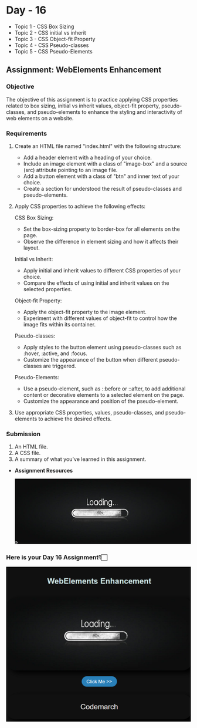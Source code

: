 # Day - 16

- Topic 1 - CSS Box Sizing
- Topic 2 - CSS initial vs inherit
- Topic 3 - CSS Object-fit Property
- Topic 4 - CSS Pseudo-classes
- Topic 5 - CSS Pseudo-Elements

## Assignment: WebElements Enhancement

### Objective

The objective of this assignment is to practice applying CSS properties related to box sizing, initial vs inherit values, object-fit property, pseudo-classes, and pseudo-elements to enhance the styling and interactivity of web elements on a website.

### Requirements

1. Create an HTML file named "index.html" with the following structure:
    - Add a header element with a heading of your choice.
    - Include an image element with a class of "image-box" and a source (src) attribute pointing to an image file.
    - Add a button element with a class of "btn" and inner text of your choice.
    - Create a section for understood the result of pseudo-classes and pseudo-elements.

2. Apply CSS properties to achieve the following effects:

    CSS Box Sizing:

    - Set the box-sizing property to border-box for all elements on the page.
    - Observe the difference in element sizing and how it affects their layout.

    Initial vs Inherit:

    - Apply initial and inherit values to different CSS properties of your choice.
    - Compare the effects of using initial and inherit values on the selected properties.

    Object-fit Property:

    - Apply the object-fit property to the image element.
    - Experiment with different values of object-fit to control how the image fits within its container.

    Pseudo-classes:

    - Apply styles to the button element using pseudo-classes such as :hover, :active, and :focus.
    - Customize the appearance of the button when different pseudo-classes are triggered.

    Pseudo-Elements:

    - Use a pseudo-element, such as ::before or ::after, to add additional content or decorative elements to a selected element on the page.
    - Customize the appearance and position of the pseudo-element.

3. Use appropriate CSS properties, values, pseudo-classes, and pseudo-elements to achieve the desired effects.

### Submission

1. An HTML file.
2. A CSS file.
3. A summary of what you've learned in this assignment.

- **Assignment Resources**

    ![resource-image](./loading.png)

### Here is your Day 16 Assignment👇🏻

![assignment-16](./image%20(16).png)
